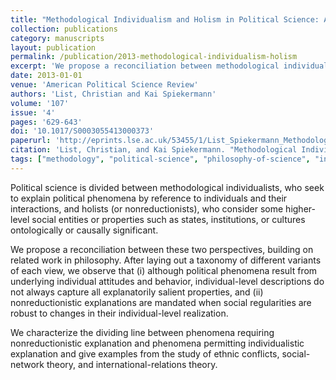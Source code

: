 ```yaml
---
title: "Methodological Individualism and Holism in Political Science: A Reconciliation"
collection: publications
category: manuscripts
layout: publication
permalink: /publication/2013-methodological-individualism-holism
excerpt: 'We propose a reconciliation between methodological individualists and holists in political science, building on related work in philosophy of science.'
date: 2013-01-01
venue: 'American Political Science Review'
authors: 'List, Christian and Kai Spiekermann'
volume: '107'
issue: '4'
pages: '629-643'
doi: '10.1017/S0003055413000373'
paperurl: 'http://eprints.lse.ac.uk/53455/1/List_Spiekermann_Methodological-individualism-and-holism-in-political-science_2013.pdf'
citation: 'List, Christian, and Kai Spiekermann. "Methodological Individualism and Holism in Political Science: A Reconciliation." *American Political Science Review* 107, no. 4 (2013): 629-643.'
tags: ["methodology", "political-science", "philosophy-of-science", "individualism"]
---
```


Political science is divided between methodological individualists, who seek to explain political phenomena by reference to individuals and their interactions, and holists (or nonreductionists), who consider some higher-level social entities or properties such as states, institutions, or cultures ontologically or causally significant. 

We propose a reconciliation between these two perspectives, building on related work in philosophy. After laying out a taxonomy of different variants of each view, we observe that (i) although political phenomena result from underlying individual attitudes and behavior, individual-level descriptions do not always capture all explanatorily salient properties, and (ii) nonreductionistic explanations are mandated when social regularities are robust to changes in their individual-level realization. 

We characterize the dividing line between phenomena requiring nonreductionistic explanation and phenomena permitting individualistic explanation and give examples from the study of ethnic conflicts, social-network theory, and international-relations theory.